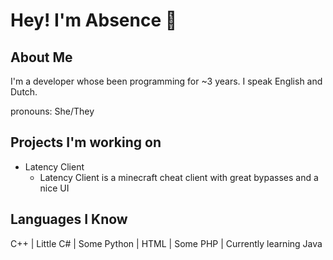 # Hey! I'm Absence :wave:

## About Me

I'm a developer whose been programming for ~3 years. I speak English and Dutch.

pronouns: She/They
## Projects I'm working on

- Latency Client
  - Latency Client is a minecraft cheat client with great bypasses and a nice UI
## Languages I Know

C++ | Little C# | Some Python | HTML | Some PHP | Currently learning Java
